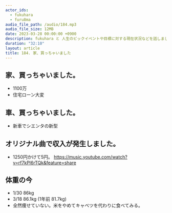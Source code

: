 ```yaml
---
actor_ids:
  - fukuhara
  - furu8ma
audio_file_path: /audio/184.mp3
audio_file_size: 12MB
date: 2023-03-28 00:00:00 +0900
description: fukuhara と 人生のビックイベントや目標に対する現在状況などを話しました
duration: "32:10"
layout: article
title: 184. 家、買っちゃいました
---
```



## 家、買っちゃいました。
- 1100万
- 住宅ローン大変

## 車、買っちゃいました。
- 新車でシエンタの新型


## オリジナル曲で収入が発生しました。
- 1250円かけて5円。
https://music.youtube.com/watch?v=rf7kPl6rTQk&feature=share

## 体重の今
- 1/30 86kg
- 3/18 86.1kg (1年前 81.7kg)
- 全然痩せていない。米をやめてキャベツを代わりに食べてみる。


